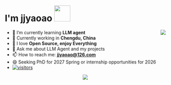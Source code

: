 # I'm jjyaoao <img src="https://media.giphy.com/media/12oufCB0MyZ1Go/giphy.gif" width="50">

<a href="https://passer-by.com/" target="_blank"><img align="right" src="https://github-readme-stats.vercel.app/api?username=jjyaoao&show_icons=true&theme=tokyonight" /></a>
- 🌱 I’m currently learning **LLM agent**
- 👯 Currently working in **Chengdu, China**
- 🤔 I love **Open Source, enjoy Everything**
- 💬 Ask me about LLM Agent and my projects
- 📫 How to reach me: **jjyaoao@126.com**
- 😄 Seeking PhD for 2027 Spring or internship opportunities for 2026
- [![visitors](https://visitor-badge.laobi.icu/badge?page_id=jjyaoao.jjyaoao)](https://github.com/KMnO4-zx)

<div align="center">
<!-- Snake Code Contribution Map 贪吃蛇代码贡献图 -->
  <img src="https://cdn.jsdelivr.net/gh/sun0225SUN/sun0225SUN/profile-snake-contrib/github-contribution-grid-snake-dark.svg" />
</div>  



<!-- <img src="https://cdn.jsdelivr.net/gh/jjyaoao/jjyaoao/profile-3d-contrib/profile-night-rainbow.svg" />


# About My Github
[![Top Langs](https://github-readme-stats.vercel.app/api/top-langs/?username=jjyaoao)](https://github.com/jjyaoao/github-readme-stats)

![Anurag's GitHub stats](https://github-readme-stats.vercel.app/api?username=jjyaoao&show_icons=true&theme=tokyonight) -->


